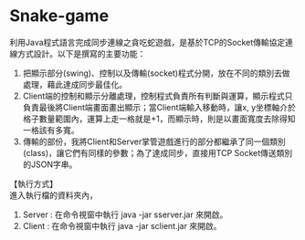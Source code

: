 # Snake-game
利用Java程式語言完成同步連線之貪吃蛇遊戲，是基於TCP的Socket傳輸協定連線方式設計。以下是撰寫的主要功能：  
1.	把顯示部分(swing)、控制以及傳輸(socket)程式分開，放在不同的類別去做處理，藉此達成同步最佳化。  
2.	Client端的控制和顯示分離處理，控制程式負責所有判斷與運算，顯示程式只負責最後將Client端畫面畫出顯示；當Client端輸入移動時，讓x, y坐標軸介於格子數量範圍內，運算上走一格就是+1，而顯示時，則是以畫面寬度去除得知一格該有多寬。  
3.	傳輸的部份，我將Client和Server掌管遊戲進行的部分都繼承了同一個類別(class)，讓它們有同樣的參數；為了達成同步，直接用TCP Socket傳送類別的JSON字串。  
  
【執行方式】  
進入執行檔的資料夾內，
1. Server : 在命令視窗中執行 java -jar sserver.jar 來開啟。  
2. Client : 在命令視窗中執行 java -jar sclient.jar 來開啟。  
